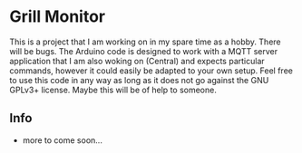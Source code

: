 # Grill Monitor
This is a project that I am working on in my spare time as a hobby. There will be bugs. The Arduino code is designed to work with a MQTT server application that I am also woking on (Central) and expects particular commands, however it could easily be adapted to your own setup. Feel free to use this code in any way as long as it does not go against the GNU GPLv3+ license. Maybe this will be of help to someone.
## Info
- more to come soon...
